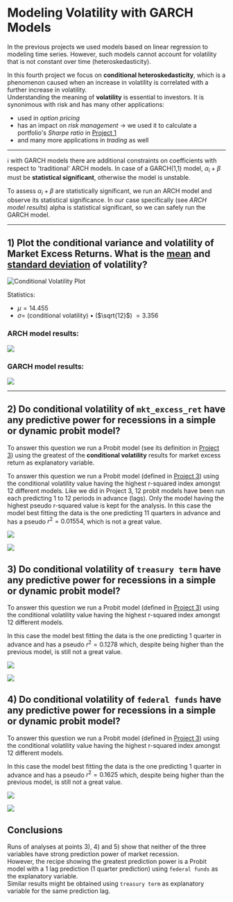 # Modeling Volatility with GARCH Models
In the previous projects we used models based on linear regression to modeling time series. However, such models cannot account for volatility that is not constant over time (heteroskedasticity).

In this fourth project we focus on **conditional heteroskedasticity**, which is a phenomenon caused when an increase in volatility is correlated with a further increase in volatility.\
Understanding the meaning of **volatility** is essential to investors. It is synonimous with risk and has many other applications:
+ used in *option pricing*
+ has an impact on *risk management* $\rightarrow$ we used it to calculate a portfolio's *Sharpe ratio* in [Project 1](../Project1/CAPM%20copy.ipynb)
+ and many more applications in *trading* as well

---

ℹ️ with GARCH models there are additional constraints on coefficients with respect to 'traditional' ARCH models. In case of a GARCH(1,1) model, $\alpha_i + \beta$ must be **statistical significant**, otherwise the model is unstable. 

To assess $\alpha_i + \beta$ are statistically significant, we run an ARCH model and observe its statistical significance. In our case specifically (see *ARCH model results*) alpha is statistical significant, so we can safely run the GARCH model.

---

## 1) Plot the conditional variance and volatility of Market Excess Returns. What is the <u>mean</u> and <u>standard deviation</u> of volatility?
<!-- Conditional Volatility Plot -->
<img
    src='./outputs/conditional_volatility.png'
    alt='Conditional Volatility Plot'
    style='text-align: center'
/>

Statistics:
+ $\mu=14.455$
+ $\sigma=$ (conditional volatility) • ($\sqrt{12}$) $=3.356$

### ARCH model results:
<!-- ARCH Model Results -->
<img 
    tag='ARCH'
    src='./outputs/ARCH_model_results.png'
    style='text-align: center'
/>

### GARCH model results:
<!-- GARCH Model Results -->
<img 
    tag='GARCH'
    src='./outputs/GARCH_model_results.png'
    style='text-align: center'
/>
<!-- The result of both ARCH and GARCH models show that the alpha results are statistically significant. So, if alpha s statistical significant for the ARCH model
$$y=\alpha+\beta x + \varepsilon$$
$$y=\alpha+\beta x\varepsilon$$ -->

---

## 2) Do conditional volatility of `mkt_excess_ret` have any predictive power for recessions in a simple or dynamic probit model?
To answer this question we run a Probit model (see its definition in [Project 3](../Project3/Project3.ipynb)) using the greatest of the **conditional volatility** results for market excess return  as explanatory variable.

To answer this question we run a Probit model (defined in [Project 3](../Project3/Project3.ipynb)) using the conditional volatility value having the highest r-squared index amongst 12 different models. Like we did in Project 3, 12 probit models have been run each predicting 1 to 12 periods in advance (lags). Only the model having the highest pseudo r-squared value is kept for the analysis. In this case the model best fitting the data is the one predicting 11 quarters in advance and has a pseudo $r^2 = 0.01554$, which is not a great value.

<!-- Probit Model Output -->
<img 
    src='./outputs/3)excess_mkt_ret_summary.png'
    style='text-align: left'
/>
<!-- Probit Model Plot -->
<img 
    src='./outputs/3)excess_mkt_ret_plot.png'
    style='text-align: right'
/>

<!-- Examining the results obtained by using *conditional volatility* of market excess return as an explanatory variable, it is to be noticed the low correlation level of `cond_vol` as a variable (see $r^2=0.037$) and its p-value $= 0.812$ which further confirms it is not statistically significant. \
The plot above further shows the almost absent prediction power of market excess return's conditional volatility over recession prediction. -->

## 3) Do conditional volatility of `treasury term` have any predictive power for recessions in a simple or dynamic probit model?
To answer this question we run a Probit model (defined in [Project 3](../Project3/Project3.ipynb)) using the conditional volatility value having the highest r-squared index amongst 12 different models. 

In this case the model best fitting the data is the one predicting 1 quarter in advance and has a pseudo $r^2 = 0.1278$ which, despite being higher than the previous model, is still not a great value.

<!-- Probit Model Output -->
<img 
    src='./outputs/4)term_summary.png'
    style='text-align: left'
/>
<!-- Probit Model Plot -->
<img 
    src='./outputs/4)term_plot.png'
    style='text-align: right'
/>


## 4) Do conditional volatility of `federal funds` have any predictive power for recessions in a simple or dynamic probit model?
To answer this question we run a Probit model (defined in [Project 3](../Project3/Project3.ipynb)) using the conditional volatility value having the highest r-squared index amongst 12 different models. 

In this case the model best fitting the data is the one predicting 1 quarter in advance and has a pseudo $r^2 = 0.1625$ which, despite being higher than the previous model, is still not a great value.

<!-- Probit Model Output -->
<img 
    src='./outputs/5)fed_funds_summary.png'
    style='text-align: left'
/>
<!-- Probit Model Plot -->
<img 
    src='./outputs/5)fed_funds_plot.png'
    style='text-align: right'
/>

## Conclusions
Runs of analyses at points 3), 4) and 5) show that neither of the three variables have strong prediction power of market recession. \
However, the recipe showing the greatest prediction power is a Probit model with a 1 lag prediction (1 quarter prediction) using `federal funds` as the explanatory variable. \
Similar results might be obtained using `treasury term` as explanatory variable for the same prediction lag.
